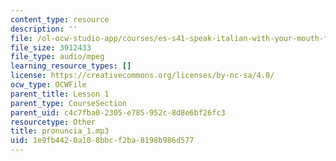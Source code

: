 ```yaml
---
content_type: resource
description: ''
file: /ol-ocw-studio-app/courses/es-s41-speak-italian-with-your-mouth-full-spring-2012/1e9fb4420a108bbcf2ba8198b986d577_pronuncia_1.mp3
file_size: 3912433
file_type: audio/mpeg
learning_resource_types: []
license: https://creativecommons.org/licenses/by-nc-sa/4.0/
ocw_type: OCWFile
parent_title: Lesson 1
parent_type: CourseSection
parent_uid: c4c7fba0-2305-e785-952c-8d8e6bf26fc3
resourcetype: Other
title: pronuncia_1.mp3
uid: 1e9fb442-0a10-8bbc-f2ba-8198b986d577
---
```

